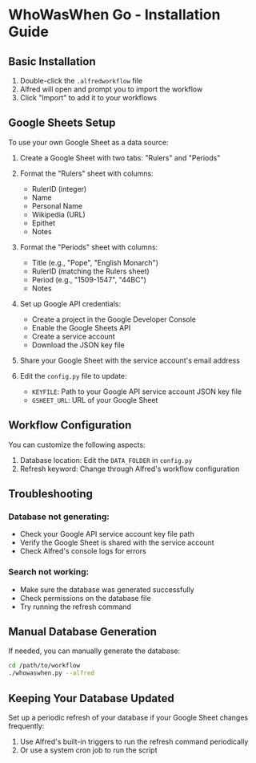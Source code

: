 # WhoWasWhen Go - Installation Guide

## Basic Installation

1. Double-click the `.alfredworkflow` file
2. Alfred will open and prompt you to import the workflow
3. Click "Import" to add it to your workflows

## Google Sheets Setup

To use your own Google Sheet as a data source:

1. Create a Google Sheet with two tabs: "Rulers" and "Periods"
2. Format the "Rulers" sheet with columns:
   - RulerID (integer)
   - Name
   - Personal Name
   - Wikipedia (URL)
   - Epithet
   - Notes

3. Format the "Periods" sheet with columns:
   - Title (e.g., "Pope", "English Monarch")
   - RulerID (matching the Rulers sheet)
   - Period (e.g., "1509-1547", "44BC")
   - Notes

4. Set up Google API credentials:
   - Create a project in the Google Developer Console
   - Enable the Google Sheets API
   - Create a service account
   - Download the JSON key file

5. Share your Google Sheet with the service account's email address

6. Edit the `config.py` file to update:
   - `KEYFILE`: Path to your Google API service account JSON key file
   - `GSHEET_URL`: URL of your Google Sheet

## Workflow Configuration

You can customize the following aspects:

1. Database location: Edit the `DATA_FOLDER` in `config.py`
2. Refresh keyword: Change through Alfred's workflow configuration

## Troubleshooting

### Database not generating:
- Check your Google API service account key file path
- Verify the Google Sheet is shared with the service account
- Check Alfred's console logs for errors

### Search not working:
- Make sure the database was generated successfully
- Check permissions on the database file
- Try running the refresh command

## Manual Database Generation

If needed, you can manually generate the database:

```bash
cd /path/to/workflow
./whowaswhen.py --alfred
```

## Keeping Your Database Updated

Set up a periodic refresh of your database if your Google Sheet changes frequently:

1. Use Alfred's built-in triggers to run the refresh command periodically
2. Or use a system cron job to run the script 